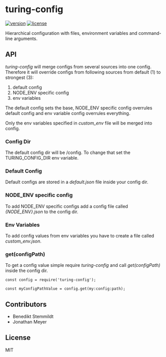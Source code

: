 # turing-config

[![version](https://img.shields.io/npm/v/turing-config.svg)](https://www.npmjs.com/package/turing-config) [![license](https://img.shields.io/npm/l/turing-config.svg)](./LICENSE)

Hierarchical configuration with files, environment variables and command-line arguments.

## API

_turing-config_ will merge configs from several sources into one config.
Therefore it will override configs from following sources from default (1) to strongest (3):
1. default config
2. NODE_ENV specific config
3. env variables

The default config sets the base, NODE_ENV specific config overrules default config and env variable config overrules everything.

Only the env variables specified in _custom_env_ file will be merged into config.

### Config Dir

The default config dir will be <project-root>/config. To change that set the TURING_CONFIG_DIR env variable.

### Default Config

Default configs are stored in a _default.json_ file inside your config dir.

### NODE_ENV specific config

To add NODE_ENV specific configs add a config file called _{NODE_ENV}.json_ to the config dir.

### Env Variables

To add config values from env variables you have to create a file called _custom_env.json_.

### get(configPath)

To get a config value simple require _turing-config_ and call _get(configPath)_ inside the config dir.

    const config = require('turing-config');

    const myConfigPathValue = config.get(my:config:path);

## Contributors

- Benedikt Stemmildt
- Jonathan Meyer

## License

MIT
